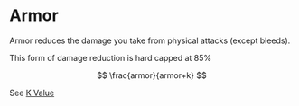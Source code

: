 # Armor
Armor reduces the damage you take from physical attacks (except bleeds).

This form of damage reduction is hard capped at 85%

$$
\frac{armor}{armor+k}
$$

See [K Value](system/constants-sl.md)
